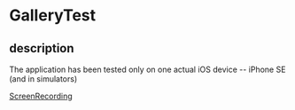 # GalleryTest

## description

The application has been tested only on one actual iOS device -- iPhone SE (and in simulators)

[ScreenRecording](https://youtu.be/Ne8zId977FI)
